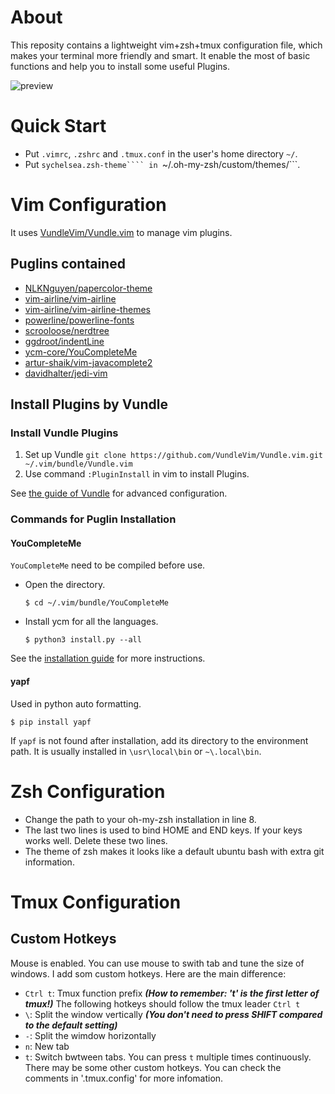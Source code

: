 # About

This reposity contains a lightweight vim+zsh+tmux configuration file, which makes your terminal more friendly and smart.
It enable the most of basic functions and help you to install some useful Plugins.

![preview](https://i.imgur.com/AhgjxHu.png)

# Quick Start

- Put ```.vimrc```, ```.zshrc``` and ```.tmux.conf``` in the user's home directory ```~/```.
- Put ```sychelsea.zsh-theme```` in ```~/.oh-my-zsh/custom/themes/```.

# Vim Configuration
It uses [VundleVim/Vundle.vim](https://github.com/VundleVim/Vundle.vim) to manage vim plugins. 
## Puglins contained
- [NLKNguyen/papercolor-theme](https://github.com/NLKNguyen/papercolor-theme)
- [vim-airline/vim-airline](https://github.com/vim-airline/vim-airline)
- [vim-airline/vim-airline-themes](https://github.com/vim-airline/vim-airline-themes)
- [powerline/powerline-fonts](https://github.com/powerline/fonts)
- [scrooloose/nerdtree](https://github.com/scrooloose/nerdtree)
- [ggdroot/indentLine](https://github.com/Yggdroot/indentLine)
- [ycm-core/YouCompleteMe](https://github.com/ycm-core/YouCompleteMe)
- [artur-shaik/vim-javacomplete2](https://github.com/artur-shaik/vim-javacomplete2)
- [davidhalter/jedi-vim](https://github.com/davidhalter/jedi-vim)
## Install Plugins by Vundle
### Install Vundle Plugins
1. Set up Vundle  ```git clone https://github.com/VundleVim/Vundle.vim.git ~/.vim/bundle/Vundle.vim```
2. Use command ```:PluginInstall``` in vim to install Plugins.

See [the guide of Vundle](https://github.com/VundleVim/Vundle.vim#quick-start) for advanced configuration.

### Commands for Puglin Installation 
#### YouCompleteMe
```YouCompleteMe``` need to be compiled before use. 
* Open the directory. 
  ```
  $ cd ~/.vim/bundle/YouCompleteMe
  ```
* Install ycm for all the languages.
  ```
  $ python3 install.py --all
  ```
See the [installation guide](https://github.com/ycm-core/YouCompleteMe#installation) for more instructions.

#### yapf
Used in python auto formatting.
```
$ pip install yapf
```
If ```yapf``` is not found after installation, add its directory to the environment path. It is usually installed in ```\usr\local\bin``` or ```~\.local\bin```.


# Zsh Configuration
- Change the path to your oh-my-zsh installation in line 8. 
- The last two lines is used to bind HOME and END keys. If your keys works well. Delete these two lines.
- The theme of zsh makes it looks like a default ubuntu bash with extra git information. 

# Tmux Configuration
## Custom Hotkeys
Mouse is enabled. You can use mouse to swith tab and tune the size of windows.
I add som custom hotkeys. Here are the main difference:
- ```Ctrl t```: Tmux function prefix ***(How to remember: 't' is the first letter of tmux!)***
  The following hotkeys should follow the tmux leader ```Ctrl t```
- ```\```: Split the window vertically ***(You don't need to press SHIFT compared to the default setting)***
- ```-```: Split the wimdow horizontally
- ```n```: New tab
- ```t```: Switch bwtween tabs. You can press ```t``` multiple times continuously. 
There may be some other custom hotkeys. You can check the comments in '.tmux.config' for more infomation. 
